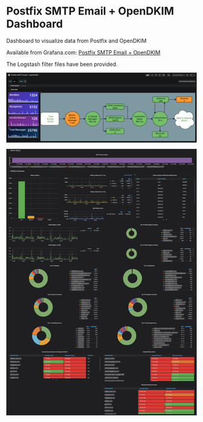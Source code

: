 # Postfix SMTP Email + OpenDKIM Dashboard
Dashboard to visualize data from Postfix and OpenDKIM

Available from Grafana.com: [Postfix SMTP Email + OpenDKIM](https://grafana.com/grafana/dashboards/11293)

The Logstash filter files have been provided.

![Postfix SMTP Email + OpenDKIM](./grafana-postfix-smtp-email+opendkim-01.png)

![Postfix SMTP Email + OpenDKIM](./grafana-postfix-smtp-email+opendkim-02.png)
